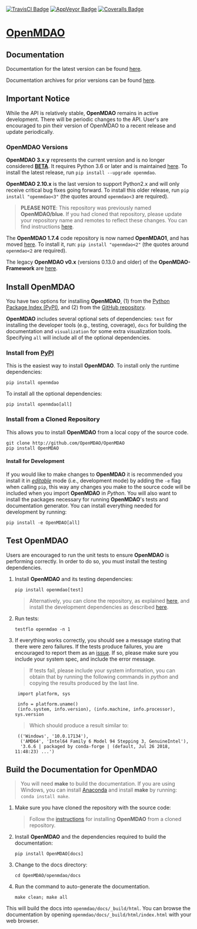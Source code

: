 [![TravisCI Badge][9]][10]
[![AppVeyor Badge][11]][12]
[![Coveralls Badge][13]][14]

# [OpenMDAO][0]

## Documentation

Documentation for the latest version can be found [here][2].

Documentation archives for prior versions can be found [here][3].

## Important Notice

While the API is relatively stable, **OpenMDAO** remains in active development.
There will be periodic changes to the API.
User's are encouraged to pin their version of OpenMDAO to a recent release and
update periodically.

### OpenMDAO Versions

**OpenMDAO 3.x.y** represents the current version and is no longer
considered **[BETA][15]**.  It requires Python 3.6 or later and is
maintained [here][4]. 
To install the latest release, run `pip install --upgrade openmdao`.

**OpenMDAO 2.10.x** is the last version to support Python2.x and will
only receive critical bug fixes going forward.
To install this older release, run `pip install "openmdao<3"`
(the quotes around `openmdao<3` are required).

> **PLEASE NOTE**: This repository was previously named **OpenMDAO/blue**. 
If you had cloned that repository, please update your repository name and
remotes to reflect these changes. You can find instructions [here][8].

The **OpenMDAO 1.7.4** code repository is now named **OpenMDAO1**, and has moved
[here][5]. To install it, run: `pip install "openmdao<2"`
(the quotes around `openmdao<2` are required).

The legacy **OpenMDAO v0.x** (versions 0.13.0 and older) of the 
**OpenMDAO-Framework** are [here][6].

## Install OpenMDAO

You have two options for installing **OpenMDAO**, (1) from the
[Python Package Index (PyPI)][1], and (2) from the [GitHub repository][4].

**OpenMDAO** includes several optional sets of dependencies: 
`test` for installing the developer tools (e.g., testing, coverage), 
`docs` for building the documentation and
`visualization` for some extra visualization tools.  
Specifying `all` will include all of the optional dependencies.

### Install from [PyPI][1]
This is the easiest way to install **OpenMDAO**. To install only the runtime
dependencies:

    pip install openmdao

To install all the optional dependencies:

    pip install openmdao[all]

### Install from a Cloned Repository
This allows you to install **OpenMDAO** from a local copy of the source code.

    git clone http://github.com/OpenMDAO/OpenMDAO
    pip install OpenMDAO

#### Install for Development
If you would like to make changes to **OpenMDAO** it is recommended you
install it in *[editable][16]* mode (i.e., development mode) by adding the `-e`
flag when calling `pip`, this way any changes you make to the source code will
be included when you import **OpenMDAO** in *Python*. You will also want to
install the packages necessary for running **OpenMDAO**'s tests and documentation
generator.  You can install everything needed for development by running:

    pip install -e OpenMDAO[all]

## Test OpenMDAO

Users are encouraged to run the unit tests to ensure **OpenMDAO** is performing
correctly.  In order to do so, you must install the testing dependencies.

1. Install **OpenMDAO** and its testing dependencies:

    `pip install openmdao[test]`

    > Alternatively, you can clone the repository, as explained
    [here](#install-from-a-cloned-repository), and install the development
    dependencies as described [here](#install-the-developer-dependencies).

2. Run tests:

    `testflo openmdao -n 1`

3. If everything works correctly, you should see a message stating that there 
were zero failures.  If the tests produce failures, you are encouraged to report
them as an [issue][7].  If so, please make sure you include your system spec,
and include the error message.

    > If tests fail, please include your system information, you can obtain
    that by running the following commands in *python* and copying the results
    produced by the last line.

        import platform, sys

        info = platform.uname()
        (info.system, info.version), (info.machine, info.processor), sys.version

    > Which should produce a result similar to:

        (('Windows', '10.0.17134'),
         ('AMD64', 'Intel64 Family 6 Model 94 Stepping 3, GenuineIntel'),
         '3.6.6 | packaged by conda-forge | (default, Jul 26 2018, 11:48:23) ...')

## Build the Documentation for OpenMDAO

> You will need **make** to build the documentation.  If you are using Windows,
you can install [Anaconda](https://www.anaconda.com/download/) and install
**make** by running: `conda install make`.

1. Make sure you have cloned the repository with the source code:
    > Follow the [instructions](#install-from-a-cloned-repository) for
    installing **OpenMDAO** from a cloned repository.

2. Install **OpenMDAO** and the dependencies required to build the
   documentation:

    `pip install OpenMDAO[docs]`

3. Change to the docs directory:

    `cd OpenMDAO/openmdao/docs`

4. Run the command to auto-generate the documentation.

    `make clean; make all`

This will build the docs into `openmdao/docs/_build/html`.  You can browse the
documentation by opening `openmdao/docs/_build/html/index.html` with your web
browser.


[0]: http://openmdao.org/ "OpenMDAO"
[1]: https://pypi.org/project/openmdao/ "OpenMDAO @PyPI"

[2]: http://openmdao.org/twodocs/versions/latest "Latest Docs"
[3]: http://openmdao.org/twodocs "Archived Docs"

[4]: https://github.com/OpenMDAO/OpenMDAO "OpenMDAO Git Repo"
[5]: https://github.com/OpenMDAO/OpenMDAO1 "OpenMDAO 1.x Git Repo"
[6]: https://github.com/OpenMDAO/OpenMDAO-Framework "OpenMDAO Framework Git Repo"

[7]: https://github.com/OpenMDAO/OpenMDAO/issues/new "Make New OpenMDAO Issue"

[8]: https://help.github.com/articles/changing-a-remote-s-url/ "Update Git Remote URL"

[9]: https://travis-ci.org/OpenMDAO/OpenMDAO.svg?branch=master "TravisCI Badge"
[10]: https://travis-ci.org/OpenMDAO/OpenMDAO "OpenMDAO @TravisCI"
[11]: https://ci.appveyor.com/api/projects/status/33kct0irhbgcg8m1?svg=true "Build Badge"
[12]: https://ci.appveyor.com/project/OpenMDAO/blue/branch/master "OpenMDAO @AppVeyor"
[13]: https://coveralls.io/repos/github/OpenMDAO/OpenMDAO/badge.svg?branch=master "Coverage Badge"
[14]: https://coveralls.io/github/OpenMDAO/OpenMDAO?branch=master "OpenMDAO @Coveralls"

[15]: https://en.wikipedia.org/wiki/Software_release_life_cycle#Beta "Wikipedia Beta"

[16]: https://setuptools.readthedocs.io/en/latest/setuptools.html#development-mode "Pip Editable Mode"
